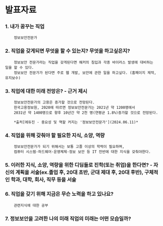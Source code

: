 # 발표자료
### 1. 내가 꿈꾸는 직업
        정보보안전문가
        
### 2. 직업을 갖게되면 무엇을 할 수 있는지? 무엇을 하고싶은지?
        정보보안 전문가라는 직업을 갖게된다면 해커의 침입과 각종 바이러스 발생에 대비하는 일을 할 수 있다.
        정보보안 전문가가 된다면 주로 웹 개발, 보안에 관한 일을 하고싶다. (홈페이지 제작, 유지보수)
        
### 3. 직업에 대한 미래 전망은? - 근거 제시
        정보보안전문가의 고용은 증가할 것으로 전망된다.
        한국고용정보원, 2020에 따르면 정보보안전문가는 2021년 약 1200명에서
        2031년 약 1400명으로 향후 10년간 약 2천 명(연평균 1.8%)증가할 것으로 전망된다.
        
        *출처[에듀진 - 중요성 및 역할 커지는 '정보보안전문가'](2024.06.11)*

### 4. 직업을 위해 갖춰야 할 필요한 지식, 소양, 역량
        정보보안전문가가 되기 위해서는 보통 고졸 이상의 학력이 필요하며,
        컴퓨터 시스템·하드웨어·운영체제·정보 보안 등 IT 전반에 대한 지식을 갖춰야한다.
        
### 5. 이러한 지식, 소양, 역량을 위한 디딤돌로 진학(또는 취업)을 한다면? - 자신의 계획을 서술(ex.졸업 후, 20대 초반, 군대 제대 후, 20대 후반), 구체적인 학과, 대학, 회사, 직무 등을 서술
        
### 6. 직업을 갖기 위해 지금은 무슨 노력을 하고 있나요?
        관련지식에 대한 공부
        
### 7. 정보보안을 고려한 나의 미래 직업의 미래는 어떤 모습일까?










